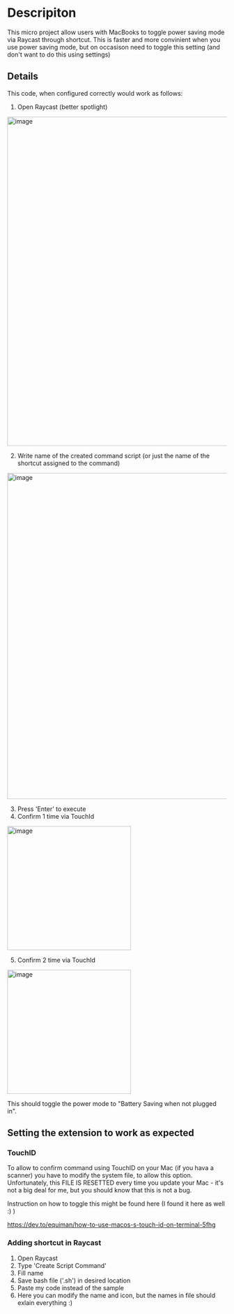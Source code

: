 # Descripiton
This micro project allow users with MacBooks to toggle power saving mode via Raycast through shortcut. This is faster and more convinient when you use power saving mode, but on occasison need to toggle this setting (and don't want to do this using settings)

## Details
This code, when configured correctly would work as follows:

1. Open Raycast (better spotlight)

<img width="754" alt="image" src="https://github.com/Bauero/power-saving/assets/65217796/c8d1c5b5-1a13-4b3a-a399-ea54d6818846">

2. Write name of the created command script (or just the name of the shortcut assigned to the command)

<img width="747" alt="image" src="https://github.com/Bauero/power-saving/assets/65217796/f3de9faa-60dd-4954-a5ee-b62c42d2497c">

3. Press 'Enter' to execute
4. Confirm 1 time via TouchId

<img width="284" alt="image" src="https://github.com/Bauero/power-saving/assets/65217796/8bed48f0-1fe7-46b4-898a-381a1de19807">

5. Confirm 2 time via TouchId

<img width="284" alt="image" src="https://github.com/Bauero/power-saving/assets/65217796/8118a755-3014-4a7b-8e4f-60ad8cc50c9b">

This should toggle the power mode to "Battery Saving when not plugged in".

## Setting the extension to work as expected
### TouchID
To allow to confirm command using TouchID on your Mac (if you hava a scanner) you have to modify the system file, to allow this option. 
Unfortunately, this FILE IS RESETTED every time you update your Mac - it's not a big deal for me, but you should know that this is not a bug.

Instruction on how to toggle this might be found here (I found it here as well :) )

https://dev.to/equiman/how-to-use-macos-s-touch-id-on-terminal-5fhg

### Adding shortcut in Raycast
1. Open Raycast
2. Type 'Create Script Command'
3. Fill name
4. Save bash file ('.sh') in desired location
5. Paste my code instead of the sample
6. Here you can modify the name and icon, but the names in file should exlain everything :)
